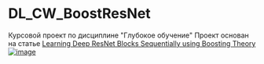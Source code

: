 # DL_CW_BoostResNet
Курсовой проект по дисциплине "Глубокое обучение"
Проект основан на статье [Learning Deep ResNet Blocks Sequentially using Boosting Theory![image](https://user-images.githubusercontent.com/32452732/172260046-bce9e94e-735c-4bda-acc7-710d32c477ae.png)
](https://arxiv.org/abs/1706.04964)
